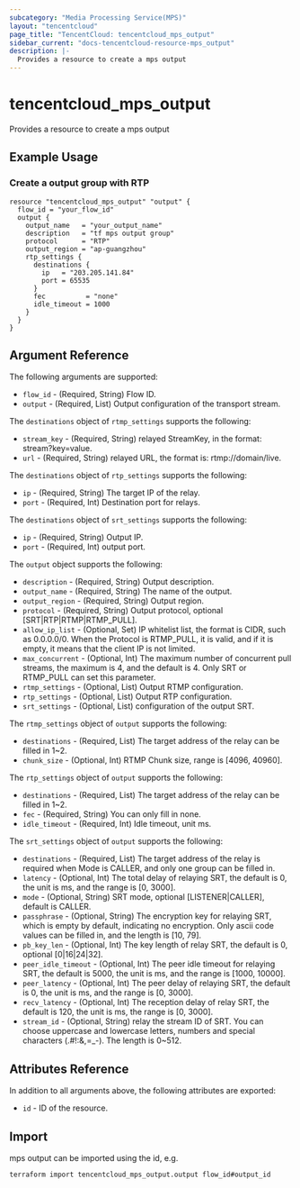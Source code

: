 ```yaml
---
subcategory: "Media Processing Service(MPS)"
layout: "tencentcloud"
page_title: "TencentCloud: tencentcloud_mps_output"
sidebar_current: "docs-tencentcloud-resource-mps_output"
description: |-
  Provides a resource to create a mps output
---
```


# tencentcloud_mps_output

Provides a resource to create a mps output

## Example Usage

### Create a output group with RTP

```hcl
resource "tencentcloud_mps_output" "output" {
  flow_id = "your_flow_id"
  output {
    output_name   = "your_output_name"
    description   = "tf mps output group"
    protocol      = "RTP"
    output_region = "ap-guangzhou"
    rtp_settings {
      destinations {
        ip   = "203.205.141.84"
        port = 65535
      }
      fec          = "none"
      idle_timeout = 1000
    }
  }
}
```

## Argument Reference

The following arguments are supported:

* `flow_id` - (Required, String) Flow ID.
* `output` - (Required, List) Output configuration of the transport stream.

The `destinations` object of `rtmp_settings` supports the following:

* `stream_key` - (Required, String) relayed StreamKey, in the format: stream?key=value.
* `url` - (Required, String) relayed URL, the format is: rtmp://domain/live.

The `destinations` object of `rtp_settings` supports the following:

* `ip` - (Required, String) The target IP of the relay.
* `port` - (Required, Int) Destination port for relays.

The `destinations` object of `srt_settings` supports the following:

* `ip` - (Required, String) Output IP.
* `port` - (Required, Int) output port.

The `output` object supports the following:

* `description` - (Required, String) Output description.
* `output_name` - (Required, String) The name of the output.
* `output_region` - (Required, String) Output region.
* `protocol` - (Required, String) Output protocol, optional [SRT|RTP|RTMP|RTMP_PULL].
* `allow_ip_list` - (Optional, Set) IP whitelist list, the format is CIDR, such as 0.0.0.0/0. When the Protocol is RTMP_PULL, it is valid, and if it is empty, it means that the client IP is not limited.
* `max_concurrent` - (Optional, Int) The maximum number of concurrent pull streams, the maximum is 4, and the default is 4. Only SRT or RTMP_PULL can set this parameter.
* `rtmp_settings` - (Optional, List) Output RTMP configuration.
* `rtp_settings` - (Optional, List) Output RTP configuration.
* `srt_settings` - (Optional, List) configuration of the output SRT.

The `rtmp_settings` object of `output` supports the following:

* `destinations` - (Required, List) The target address of the relay can be filled in 1~2.
* `chunk_size` - (Optional, Int) RTMP Chunk size, range is [4096, 40960].

The `rtp_settings` object of `output` supports the following:

* `destinations` - (Required, List) The target address of the relay can be filled in 1~2.
* `fec` - (Required, String) You can only fill in none.
* `idle_timeout` - (Required, Int) Idle timeout, unit ms.

The `srt_settings` object of `output` supports the following:

* `destinations` - (Required, List) The target address of the relay is required when Mode is CALLER, and only one group can be filled in.
* `latency` - (Optional, Int) The total delay of relaying SRT, the default is 0, the unit is ms, and the range is [0, 3000].
* `mode` - (Optional, String) SRT mode, optional [LISTENER|CALLER], default is CALLER.
* `passphrase` - (Optional, String) The encryption key for relaying SRT, which is empty by default, indicating no encryption. Only ascii code values can be filled in, and the length is [10, 79].
* `pb_key_len` - (Optional, Int) The key length of relay SRT, the default is 0, optional [0|16|24|32].
* `peer_idle_timeout` - (Optional, Int) The peer idle timeout for relaying SRT, the default is 5000, the unit is ms, and the range is [1000, 10000].
* `peer_latency` - (Optional, Int) The peer delay of relaying SRT, the default is 0, the unit is ms, and the range is [0, 3000].
* `recv_latency` - (Optional, Int) The reception delay of relay SRT, the default is 120, the unit is ms, the range is [0, 3000].
* `stream_id` - (Optional, String) relay the stream ID of SRT. You can choose uppercase and lowercase letters, numbers and special characters (.#!:&amp;,=_-). The length is 0~512.

## Attributes Reference

In addition to all arguments above, the following attributes are exported:

* `id` - ID of the resource.




## Import

mps output can be imported using the id, e.g.

```
terraform import tencentcloud_mps_output.output flow_id#output_id
```

